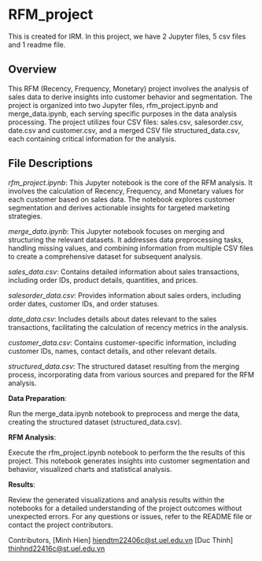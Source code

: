 # RFM_project

This is created for IRM.
In this project, we have 2 Jupyter files, 5 csv files and 1 readme file.

## **Overview**

This RFM (Recency, Frequency, Monetary) project involves the analysis of sales data to derive insights into customer behavior and segmentation. The project is organized into two Jupyter files, rfm_project.ipynb and merge_data.ipynb, each serving specific purposes in the data analysis processing. The project utilizes four CSV files: sales.csv, salesorder.csv, date.csv and customer.csv, and a merged CSV file structured_data.csv, each containing critical information for the analysis.

## **File Descriptions**
*rfm_project.ipynb*: This Jupyter notebook is the core of the RFM analysis. It involves the calculation of Recency, Frequency, and Monetary values for each customer based on sales data. The notebook explores customer segmentation and derives actionable insights for targeted marketing strategies.

*merge_data.ipynb*: This Jupyter notebook focuses on merging and structuring the relevant datasets. It addresses data preprocessing tasks, handling missing values, and combining information from multiple CSV files to create a comprehensive dataset for subsequent analysis.

*sales_data.csv*: Contains detailed information about sales transactions, including order IDs, product details, quantities, and prices.

*salesorder_data.csv*: Provides information about sales orders, including order dates, customer IDs, and order statuses.

*date_data.csv*: Includes details about dates relevant to the sales transactions, facilitating the calculation of recency metrics in the analysis.

*customer_data.csv*: Contains customer-specific information, including customer IDs, names, contact details, and other relevant details.

*structured_data.csv*: The structured dataset resulting from the merging process, incorporating data from various sources and prepared for the RFM analysis.


**Data Preparation**:

Run the merge_data.ipynb notebook to preprocess and merge the data, creating the structured dataset (structured_data.csv).

**RFM Analysis**:

Execute the rfm_project.ipynb notebook to perform the the results of this project. This notebook generates insights into customer segmentation and behavior, visualized charts and statistical analysis.

**Results**:

Review the generated visualizations and analysis results within the notebooks for a detailed understanding of the project outcomes without unexpected errors.
For any questions or issues, refer to the README file or contact the project contributors.

Contributors,
[Minh Hien]
hiendtm22406c@st.uel.edu.vn
[Duc Thinh]
thinhnd22416c@st.uel.edu.vn
